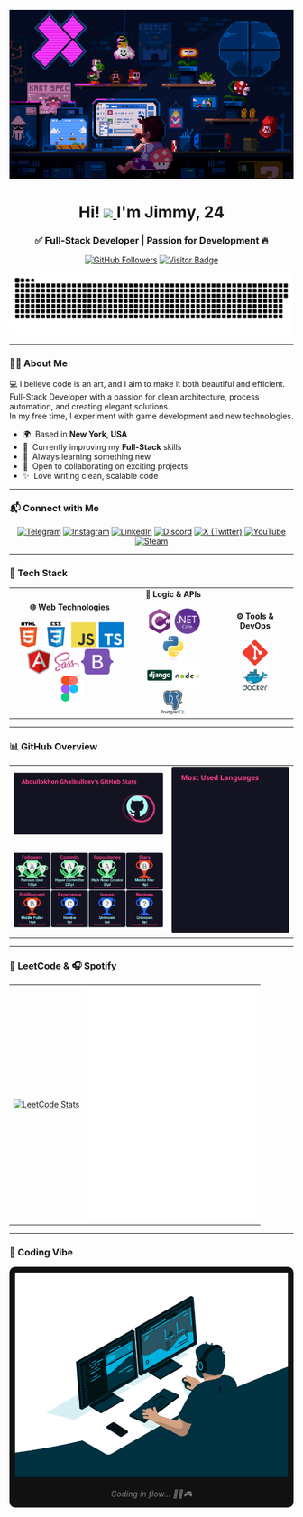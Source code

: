 <br clear="both" />

<div align="center">
  <a href="https://github.com/abdullokhonz">
    <img height="300" width="600" src="assets/decorations/Mario.gif" />
  </a>
</div>

<h1 align="center">
  Hi!
  <a href="https://github.com/abdullokhonz">
    <img src="https://user-images.githubusercontent.com/18350557/176309783-0785949b-9127-417c-8b55-ab5a4333674e.gif" width="30">
  </a>
  I'm Jimmy, 24
</h1>

<h3 align="center">✅ Full-Stack Developer | Passion for Development 🔥</h3>

<div align="center">
  <a href="https://github.com/abdullokhonz"><img src="https://img.shields.io/github/followers/abdullokhonz?label=Followers&color=FF00D5&style=flat&logo=github" alt="GitHub Followers" /></a>
  <a href="https://github.com/abdullokhonz"><img src="https://komarev.com/ghpvc/?username=abdullokhonz&label=Visitors&color=8900FF&style=flat" alt="Visitor Badge" /></a>
</div>

<p align="center">
  <a href="https://github.com/abdullokhonz">
    <img width="600" src="assets/decorations/github-snake.svg" alt="snake"/>
  </a>
</p>

---

### 👨‍💻 About Me

💻 I believe code is an art, and I aim to make it both beautiful and efficient.  
Full-Stack Developer with a passion for clean architecture, process automation, and creating elegant solutions.  
In my free time, I experiment with game development and new technologies.

- 🌍  Based in **New York, USA**
- 🚀  Currently improving my **Full-Stack** skills
- 🔎  Always learning something new
- 🤝  Open to collaborating on exciting projects
- ✨  Love writing clean, scalable code

---

### 📬 Connect with Me

<div align="center">
  <a href="https://t.me/abdullokhonz"><img src="https://img.icons8.com/fluency/48/telegram-app.png" alt="Telegram"/></a>
  <a href="https://www.instagram.com/abdullokhonz_"><img src="https://img.icons8.com/fluency/48/instagram-new.png" alt="Instagram"/></a>
  <a href="https://www.linkedin.com/in/abdullokhon-ghaibulloev-a24a8430a"><img src="https://img.icons8.com/fluency/48/linkedin.png" alt="LinkedIn"/></a>
  <a href="https://discord.com/users/1338846895707000862"><img src="https://img.icons8.com/fluency/48/discord.png" alt="Discord"/></a>
  <a href="https://x.com/abdullokhonz"><img src="https://img.icons8.com/ios-filled/50/x.png" alt="X (Twitter)"/></a>
  <a href="https://www.youtube.com/@abdullokhonz"><img src="https://img.icons8.com/fluency/48/youtube-play.png" alt="YouTube"/></a>
  <a href="https://steamcommunity.com/id/iLLustratorZ/"><img src="https://img.icons8.com/fluency/48/steam.png" alt="Steam"/></a>
</div>

---

### 💼 Tech Stack

<div align="center">
  <table>
    <tr>
      <td align="center">
        <b>🌐 Web Technologies</b><br><br>
        <a href="https://html.com/"><img src="assets/skills/html5.svg" height="45"/></a>
        <a href="https://www.w3schools.com/css/"><img src="assets/skills/css3.svg" height="45"/></a>
        <a href="https://www.javascript.com/"><img src="assets/skills/javascript.svg" height="45"/></a>
        <a href="https://www.typescriptlang.org/"><img src="assets/skills/typescript.svg" height="45"/></a><br>
        <a href="https://angular.dev/"><img src="assets/skills/angular.svg" height="45"/></a>
        <a href="https://sass-lang.com/"><img src="assets/skills/sass.svg" height="45"/></a>
        <a href="https://getbootstrap.com/"><img src="assets/skills/bootstrap5.svg" height="45"/></a>
        <a href="https://www.figma.com/"><img src="assets/skills/figma.svg" height="45"/></a>
      </td>
      <td align="center">
        <b>🧠 Logic & APIs</b><br><br>
        <a href="https://dotnet.microsoft.com/languages/csharp"><img src="assets/skills/csharp.svg" height="45"/></a>
        <a href="https://dotnet.microsoft.com/"><img src="assets/skills/dotnetcore.png" height="45"/></a>
        <a href="https://www.python.org/"><img src="assets/skills/python.svg" height="45"/></a><br>
        <a href="https://www.djangoproject.com/"><img src="assets/skills/django.svg" height="45"/></a>
        <a href="https://nodejs.org/"><img src="assets/skills/nodejs.svg" height="45"/></a>
        <a href="https://www.postgresql.org/"><img src="assets/skills/postgresql.svg" height="45"/></a>
      </td>
      <td align="center">
        <b>⚙️ Tools & DevOps</b><br><br>
        <a href="https://git-scm.com/"><img src="assets/skills/git.svg" height="45"/></a><br>
        <a href="https://www.docker.com/"><img src="assets/skills/docker.svg" height="45"/></a>
      </td>
    </tr>
  </table>
</div>

---

### 📊 GitHub Overview

<div align="center">
  <table>
    <tr>
      <td>
        <a href="https://github.com/abdullokhonz">
          <img src="assets/stats/github-stats.svg" width="380px"/>
        </a>
      </td>
      <td rowspan="2">
        <a href="https://github.com/abdullokhonz">
          <img src="assets/stats/top-langs.svg" width="300px"/>
        </a>
      </td>
    </tr>
    <tr>
      <td>
        <a href="https://github.com/abdullokhonz">
          <img src="assets/stats/github-trophies.svg" width="380px"/>
        </a>
      </td>
    </tr>
  </table>
</div>

---

### 🧩 LeetCode & 🎧 Spotify

<div align="center">
  <table>
    <tr>
      <td align="center">
        <a href="https://leetcode.com/abdullokhon/">
          <img src="https://leetcard.jacoblin.cool/abdullokhon?ext=activity" alt="LeetCode Stats"/>
        </a>
      </td>
      <td align="center">
        <a href="https://github.com/abdullokhonz">
          <img width="300" src="assets/spotify/WhenIGrowUp.svg" alt="spotify_nf_when-i-grow-up"/>
        </a>
      </td>
    </tr>
  </table>
</div>

---

### 👾 Coding Vibe

<div align="center" style="background-color: #111111; padding: 10px; border-radius: 10px;">
  <a href="https://github.com/abdullokhonz">
    <img width="500" src="assets/decorations/CodingVibe.gif" alt="Coding Vibe"/>
  </a>
  <br><br>
  <em style="color:gray;">Coding in flow... 👨‍💻🎮</em>
</div>
